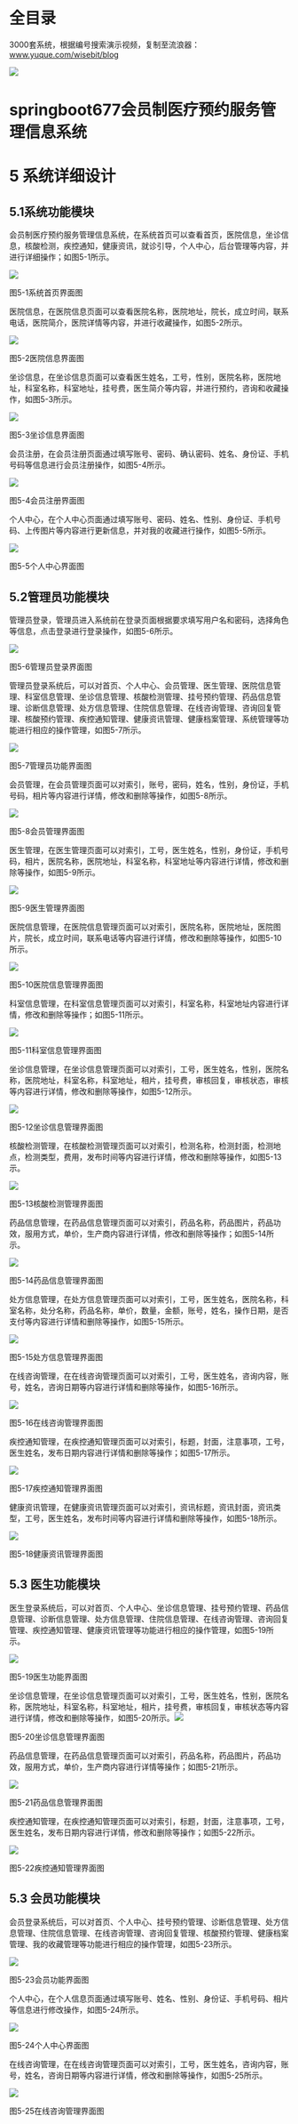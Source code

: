 # 全目录

3000套系统，根据编号搜索演示视频，复制至流浪器：www.yuque.com/wisebit/blog


![](https://bitwise.oss-cn-heyuan.aliyuncs.com/2024/11/06/qq_wechat.png)
# springboot677会员制医疗预约服务管理信息系统
# 5 系统详细设计
## 5.1系统功能模块
会员制医疗预约服务管理信息系统，在系统首页可以查看首页，医院信息，坐诊信息，核酸检测，疾控通知，健康资讯，就诊引导，个人中心，后台管理等内容，并进行详细操作；如图5-1所示。

![](/md/blog.017.png)

图5-1系统首页界面图

医院信息，在医院信息页面可以查看医院名称，医院地址，院长，成立时间，联系电话，医院简介，医院详情等内容，并进行收藏操作，如图5-2所示。

![](/md/blog.018.png)

图5-2医院信息界面图

坐诊信息，在坐诊信息页面可以查看医生姓名，工号，性别，医院名称，医院地址，科室名称，科室地址，挂号费，医生简介等内容，并进行预约，咨询和收藏操作，如图5-3所示。

![](/md/blog.019.png)

图5-3坐诊信息界面图

会员注册，在会员注册页面通过填写账号、密码、确认密码、姓名、身份证、手机号码等信息进行会员注册操作，如图5-4所示。

![](/md/blog.020.png)

图5-4会员注册界面图

个人中心，在个人中心页面通过填写账号、密码、姓名、性别、身份证、手机号码、上传图片等内容进行更新信息，并对我的收藏进行操作，如图5-5所示。

![](/md/blog.021.png)

图5-5个人中心界面图
## 5.2管理员功能模块
管理员登录，管理员进入系统前在登录页面根据要求填写用户名和密码，选择角色等信息，点击登录进行登录操作，如图5-6所示。

![](/md/blog.022.png)

图5-6管理员登录界面图

管理员登录系统后，可以对首页、个人中心、会员管理、医生管理、医院信息管理、科室信息管理、坐诊信息管理、核酸检测管理、挂号预约管理、药品信息管理、诊断信息管理、处方信息管理、住院信息管理、在线咨询管理、咨询回复管理、核酸预约管理、疾控通知管理、健康资讯管理、健康档案管理、系统管理等功能进行相应的操作管理，如图5-7所示。

![](/md/blog.023.png)

图5-7管理员功能界面图

会员管理，在会员管理页面可以对索引，账号，密码，姓名，性别，身份证，手机号码，相片等内容进行详情，修改和删除等操作，如图5-8所示。

![](/md/blog.024.png)

图5-8会员管理界面图

医生管理，在医生管理页面可以对索引，工号，医生姓名，性别，身份证，手机号码，相片，医院名称，医院地址，科室名称，科室地址等内容进行详情，修改和删除等操作，如图5-9所示。

![](/md/blog.025.png)

图5-9医生管理界面图

医院信息管理，在医院信息管理页面可以对索引，医院名称，医院地址，医院图片，院长，成立时间，联系电话等内容进行详情，修改和删除等操作，如图5-10所示。

![](/md/blog.026.png)

图5-10医院信息管理界面图

科室信息管理，在科室信息管理页面可以对索引，科室名称，科室地址内容进行详情，修改和删除等操作；如图5-11所示。

![](/md/blog.027.png)

图5-11科室信息管理界面图

坐诊信息管理，在坐诊信息管理页面可以对索引，工号，医生姓名，性别，医院名称，医院地址，科室名称，科室地址，相片，挂号费，审核回复，审核状态，审核等内容进行详情，修改和删除等操作，如图5-12所示。

![](/md/blog.028.png)

图5-12坐诊信息管理界面图

核酸检测管理，在核酸检测管理页面可以对索引，检测名称，检测封面，检测地点，检测类型，费用，发布时间等内容进行详情，修改和删除等操作，如图5-13示。

![](/md/blog.029.png)

图5-13核酸检测管理界面图

药品信息管理，在药品信息管理页面可以对索引，药品名称，药品图片，药品功效，服用方式，单价，生产商内容进行详情，修改和删除等操作；如图5-14所示。

![](/md/blog.030.png)

图5-14药品信息管理界面图

处方信息管理，在处方信息管理页面可以对索引，工号，医生姓名，医院名称，科室名称，处分名称，药品名称，单价，数量，金额，账号，姓名，操作日期，是否支付等内容进行详情和删除等操作，如图5-15所示。

![](/md/blog.031.png)

图5-15处方信息管理界面图

在线咨询管理，在在线咨询管理页面可以对索引，工号，医生姓名，咨询内容，账号，姓名，咨询日期等内容进行详情和删除等操作，如图5-16所示。

![](/md/blog.032.png)

图5-16在线咨询管理界面图

疾控通知管理，在疾控通知管理页面可以对索引，标题，封面，注意事项，工号，医生姓名，发布日期内容进行详情和删除等操作；如图5-17所示。

![](/md/blog.033.png)

图5-17疾控通知管理界面图

健康资讯管理，在健康资讯管理页面可以对索引，资讯标题，资讯封面，资讯类型，工号，医生姓名，发布时间等内容进行详情和删除等操作，如图5-18所示。

![](/md/blog.034.png)

图5-18健康资讯管理界面图
## 5.3 医生功能模块
医生登录系统后，可以对首页、个人中心、坐诊信息管理、挂号预约管理、药品信息管理、诊断信息管理、处方信息管理、住院信息管理、在线咨询管理、咨询回复管理、疾控通知管理、健康资讯管理等功能进行相应的操作管理，如图5-19所示。

![](/md/blog.035.png)

图5-19医生功能界面图

坐诊信息管理，在坐诊信息管理页面可以对索引，工号，医生姓名，性别，医院名称，医院地址，科室名称，科室地址，相片，挂号费，审核回复，审核状态等内容进行详情，修改和删除等操作，如图5-20所示。![](/md/blog.036.png)

图5-20坐诊信息管理界面图

药品信息管理，在药品信息管理页面可以对索引，药品名称，药品图片，药品功效，服用方式，单价，生产商内容进行详情等操作；如图5-21所示。

![](/md/blog.037.png)

图5-21药品信息管理界面图

疾控通知管理，在疾控通知管理页面可以对索引，标题，封面，注意事项，工号，医生姓名，发布日期内容进行详情，修改和删除等操作；如图5-22所示。

![](/md/blog.038.png)

图5-22疾控通知管理界面图
## 5.3 会员功能模块
会员登录系统后，可以对首页、个人中心、挂号预约管理、诊断信息管理、处方信息管理、住院信息管理、在线咨询管理、咨询回复管理、核酸预约管理、健康档案管理、我的收藏管理等功能进行相应的操作管理，如图5-23所示。

![](/md/blog.039.png)

图5-23会员功能界面图

个人中心，在个人信息页面通过填写账号、姓名、性别、身份证、手机号码、相片等信息进行修改操作，如图5-24所示。

![](/md/blog.040.png)

图5-24个人中心界面图

在线咨询管理，在在线咨询管理页面可以对索引，工号，医生姓名，咨询内容，账号，姓名，咨询日期等内容进行详情，修改和删除等操作，如图5-25所示。

![](/md/blog.041.png)

图5-25在线咨询管理界面图






